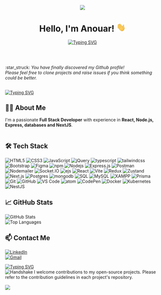 <div align="center">
 <img src="https://github.com/Anmol-Baranwal/Cool-GIFs-For-GitHub/assets/74038190/72903324-cf57-4e90-80a6-ed3c9734e0ed" width="800">
<br>

# Hello, I'm Anouar!  <img src="https://github.com/ABSphreak/ABSphreak/blob/master/gifs/Hi.gif" width="30px"> 
[![Typing SVG](https://readme-typing-svg.demolab.com?font=Fira+Code&size=25&pause=1000&color=453F78&background=12407600&center=true&random=false&width=435&lines=Aspiring+Full+Stack+Developer;Lifelong+Learner)](https://git.io/typing-svg)
 </div>
<br><br><br>

 <div>
:star_struck: <i> You have finally discovered my Github profile!</i> <br>
<i>Please feel free to clone projects and raise issues if you think something could be better. </i>
</div>
<br>

[![Typing SVG](https://readme-typing-svg.demolab.com?font=Fira+Code&pause=1000&color=222831&random=false&width=435&lines=Skills%3A)](https://git.io/typing-svg)
<br>

## 👨‍💻 About Me  
I'm a passionate **Full Stack Developer** with experience in **React, Node.js, Express, databases and NextJS**.  
<br>
## 🛠 Tech Stack  
![HTML5](https://img.shields.io/badge/-HTML5-%23E44D27?style=flat-square&logo=html5&logoColor=ffffff)
![CSS3](https://img.shields.io/badge/-CSS3-%231572B6?style=flat-square&logo=css3)
![JavaScript](https://img.shields.io/badge/-JavaScript-%23F7DF1C?style=flat-square&logo=javascript&logoColor=000000&labelColor=%23F7DF1C&color=%23FFCE5A)
![jQuery](https://img.shields.io/badge/jquery-%230769AD.svg?style=flat-square&logo=jquery&logoColor=white)
![typescript](https://badges.aleen42.com/src/typescript.svg)
![tailwindcss](https://badges.aleen42.com/src/tailwindcss.svg)
![Bootstrap](https://img.shields.io/badge/-Bootstrap-563D7C?style=flat-square&logo=bootstrap&link=https://github.com)
![Figma](https://img.shields.io/badge/-Figma-F24E1E?style=flat-square&logo=figma&logoColor=white&link=https://www.figma.com)
![npm](https://badges.aleen42.com/src/npm.svg)
![Nodejs](https://img.shields.io/badge/-Nodejs-black?style=flat-square&logo=Node.js)
![Express.js](https://img.shields.io/badge/Express.js-black?style=flat-square&logo=express&logoColor=white)
![Postman](https://img.shields.io/badge/Postman-API-FF6C37?style=flat&logo=postman&logoColor=white)
![Nodemailer](https://img.shields.io/badge/Nodemailer-green?logo=gmail&logoColor=white)
![Socket.IO](https://img.shields.io/badge/Socket.IO-010101?logo=socketdotio&logoColor=white)
![ejs](https://badges.aleen42.com/src/ejs.svg)
![React](https://img.shields.io/badge/-React-%23282C34?style=flat-square&logo=react)
![Vite](https://img.shields.io/badge/Vite-646CFF?logo=vite&logoColor=white)
![Redux](https://img.shields.io/badge/redux-%23593d88.svg?style=flat-square&logo=redux&logoColor=white)
![Zustand](https://img.shields.io/badge/Zustand-blue?logo=react&logoColor=white)
![Next.js](https://img.shields.io/badge/-Next.js-%23000000?style=flat-square&logo=next.js&logoColor=ffffff)
![Postgres](https://img.shields.io/badge/postgres-%23316192.svg?style=flat-square&logo=postgresql&logoColor=white)
![mongodb](https://badges.aleen42.com/src/mongodb.svg)
![SQL](https://img.shields.io/badge/-SQL-%23007396?style=flat-square&logo=sql&logoColor=ffffff)
![MySQL](https://img.shields.io/badge/-MySQL-%2300758F?style=flat-square&logo=mysql&logoColor=ffffff)
![XAMPP](https://img.shields.io/badge/-XAMPP-FB7A24?style=flat-square&logo=xampp&logoColor=white&link=https://www.apachefriends.org/)
![Prisma](https://img.shields.io/badge/Prisma-2D3748?style=flat-square&logo=prisma&logoColor=white)
![Git](https://img.shields.io/badge/-Git-%23F05032?style=flat-square&logo=git&logoColor=%23ffffff)
![GitHub](https://img.shields.io/badge/-GitHub-181717?style=flat-square&logo=github)
![VS Code](http://img.shields.io/badge/-VS%20Code-007ACC?style=flat-square&logo=visual-studio-code&logoColor=ffffff)
![atom](https://badges.aleen42.com/src/atom.svg)
![CodePen](https://img.shields.io/badge/Codepen-000000?style=flat-square&logo=codepen&logoColor=white)
![Docker](https://img.shields.io/badge/-Docker-%230db7ed?style=flat-square&logo=docker&logoColor=ffffff)
![Kubernetes](https://img.shields.io/badge/-Kubernetes-%23326ce5?style=flat-square&logo=kubernetes&logoColor=ffffff)
![NestJS](https://img.shields.io/badge/-NestJS-%23E0234E?style=flat-square&logo=nestjs&logoColor=ffffff)

## 📈 GitHub Stats  
![GitHub Stats](https://github-readme-stats.vercel.app/api?username=anouar4070&show_icons=true&theme=radical)  
![Top Languages](https://github-readme-stats.vercel.app/api/top-langs/?username=anouar4070&layout=compact&theme=radical)  

## 📫 Contact Me  
[![LinkedIn](https://img.shields.io/badge/-LinkedIn-%230A66C2?style=flat-square&logo=linkedin&logoColor=ffffff)](https://www.linkedin.com/in/anouar-garbaa/)  
[![Gmail](https://img.shields.io/badge/-Gmail-D14836?style=flat-square&logo=gmail&logoColor=white)](mailto:g.anouar@yahoo.com)  


[![Typing SVG](https://readme-typing-svg.demolab.com?font=Fira+Code&pause=1000&color=222831&random=false&width=435&lines=Contributions%3A)](https://git.io/typing-svg)
<br><img src="https://user-images.githubusercontent.com/74038190/216120981-b9507c36-0e04-4469-8e27-c99271b45ba5.png" alt="Handshake" width="30" /> <span>  I welcome contributions to my open-source projects. Please refer to the contribution guidelines in each project's repository.</span>
<br><br>
 <img src="https://user-images.githubusercontent.com/74038190/212284158-e840e285-664b-44d7-b79b-e264b5e54825.gif" width="900">






